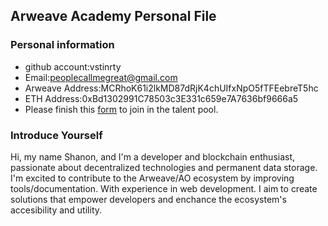 ## Arweave Academy Personal File

### Personal information

- github account:vstinrty
- Email:peoplecallmegreat@gmail.com
- Arweave Address:MCRhoK61i2lkMD87dRjK4chUIfxNpO5fTFEebreT5hc
- ETH Address:0xBd1302991C78503c3E331c659e7A7636bf9666a5
- Please finish this [form](https://docs.google.com/forms/d/e/1FAIpQLSfWA5fIIcBgmRppm3jNz5vmf9Mai_QMVil-2pO4r7YKn_Zhtw/viewform?usp=sf_link) to join in the talent pool.

### Introduce Yourself
Hi, my name Shanon, and I'm a developer and blockchain enthusiast, passionate about decentralized technologies and permanent data storage. I'm excited to contribute to the Arweave/AO ecosystem by improving tools/documentation. With experience in web development. I aim to create solutions that empower developers and enchance the ecosystem's accesibility and utility.